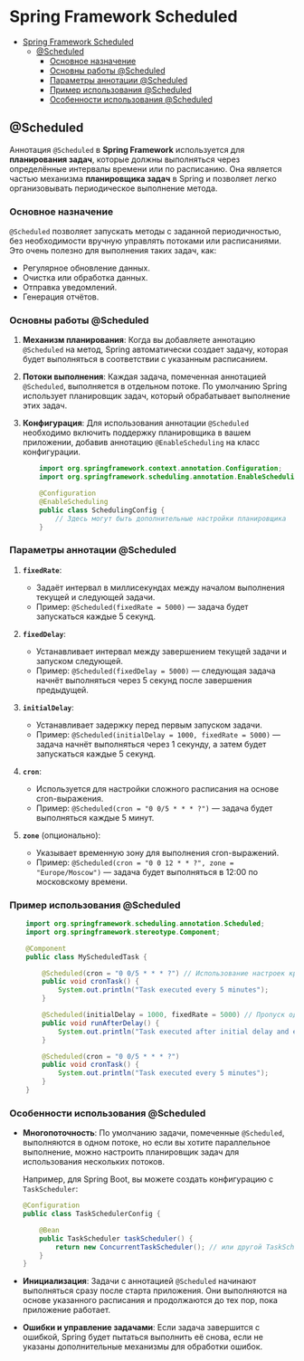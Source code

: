 # Spring Framework Scheduled

- [Spring Framework Scheduled](#spring-framework-scheduled)
  - [@Scheduled](#scheduled)
    - [Основное назначение](#основное-назначение)
    - [Основны работы @Scheduled](#основны-работы-scheduled)
    - [Параметры аннотации @Scheduled](#параметры-аннотации-scheduled)
    - [Пример использования @Scheduled](#пример-использования-scheduled)
    - [Особенности использования @Scheduled](#особенности-использования-scheduled)

## @Scheduled

Аннотация `@Scheduled` в **Spring Framework** используется для **планирования задач**, которые должны выполняться через определённые интервалы времени или по расписанию. Она является частью механизма **планировщика задач** в Spring и позволяет легко организовывать периодическое выполнение метода.

### Основное назначение

`@Scheduled` позволяет запускать методы с заданной периодичностью, без необходимости вручную управлять потоками или расписаниями. Это очень полезно для выполнения таких задач, как:

- Регулярное обновление данных.
- Очистка или обработка данных.
- Отправка уведомлений.
- Генерация отчётов.

### Основны работы @Scheduled

1. **Механизм планирования**:
   Когда вы добавляете аннотацию `@Scheduled` на метод, Spring автоматически создает задачу, которая будет выполняться в соответствии с указанным расписанием.

2. **Потоки выполнения**:
   Каждая задача, помеченная аннотацией `@Scheduled`, выполняется в отдельном потоке. По умолчанию Spring использует планировщик задач, который обрабатывает выполнение этих задач.

3. **Конфигурация**:
   Для использования аннотации `@Scheduled` необходимо включить поддержку планировщика в вашем приложении, добавив аннотацию `@EnableScheduling` на класс конфигурации.

    ```java
        import org.springframework.context.annotation.Configuration;
        import org.springframework.scheduling.annotation.EnableScheduling;

        @Configuration
        @EnableScheduling
        public class SchedulingConfig {
            // Здесь могут быть дополнительные настройки планировщика
        }
    ```

### Параметры аннотации @Scheduled

1. **`fixedRate`**:
   - Задаёт интервал в миллисекундах между началом выполнения текущей и следующей задачи.
   - Пример: `@Scheduled(fixedRate = 5000)` — задача будет запускаться каждые 5 секунд.

2. **`fixedDelay`**:
   - Устанавливает интервал между завершением текущей задачи и запуском следующей.
   - Пример: `@Scheduled(fixedDelay = 5000)` — следующая задача начнёт выполняться через 5 секунд после завершения предыдущей.

3. **`initialDelay`**:
   - Устанавливает задержку перед первым запуском задачи.
   - Пример: `@Scheduled(initialDelay = 1000, fixedRate = 5000)` — задача начнёт выполняться через 1 секунду, а затем будет запускаться каждые 5 секунд.

4. **`cron`**:
   - Используется для настройки сложного расписания на основе cron-выражения.
   - Пример: `@Scheduled(cron = "0 0/5 * * * ?")` — задача будет выполняться каждые 5 минут.

5. **`zone`** (опционально):
   - Указывает временную зону для выполнения cron-выражений.
   - Пример: `@Scheduled(cron = "0 0 12 * * ?", zone = "Europe/Moscow")` — задача будет выполняться в 12:00 по московскому времени.

### Пример использования @Scheduled

```java
    import org.springframework.scheduling.annotation.Scheduled;
    import org.springframework.stereotype.Component;

    @Component
    public class MyScheduledTask {

        @Scheduled(cron = "0 0/5 * * * ?") // Использование настроек крона
        public void cronTask() {
            System.out.println("Task executed every 5 minutes");
        }

        @Scheduled(initialDelay = 1000, fixedRate = 5000) // Пропуск одной секунды после запуска программы, потом повторение каждые 5 секунд
        public void runAfterDelay() {
            System.out.println("Task executed after initial delay and every 5 seconds after that");
        }

        @Scheduled(cron = "0 0/5 * * * ?")
        public void cronTask() {
            System.out.println("Task executed every 5 minutes");
        }
    }
```

### Особенности использования @Scheduled

- **Многопоточность**: По умолчанию задачи, помеченные `@Scheduled`, выполняются в одном потоке, но если вы хотите параллельное выполнение, можно настроить планировщик задач для использования нескольких потоков.
  
  Например, для Spring Boot, вы можете создать конфигурацию с `TaskScheduler`:

  ```java
  @Configuration
  public class TaskSchedulerConfig {

      @Bean
      public TaskScheduler taskScheduler() {
          return new ConcurrentTaskScheduler(); // или другой TaskScheduler
      }
  }
  ```

- **Инициализация**: Задачи с аннотацией `@Scheduled` начинают выполняться сразу после старта приложения. Они выполняются на основе указанного расписания и продолжаются до тех пор, пока приложение работает.

- **Ошибки и управление задачами**: Если задача завершится с ошибкой, Spring будет пытаться выполнить её снова, если не указаны дополнительные механизмы для обработки ошибок.
